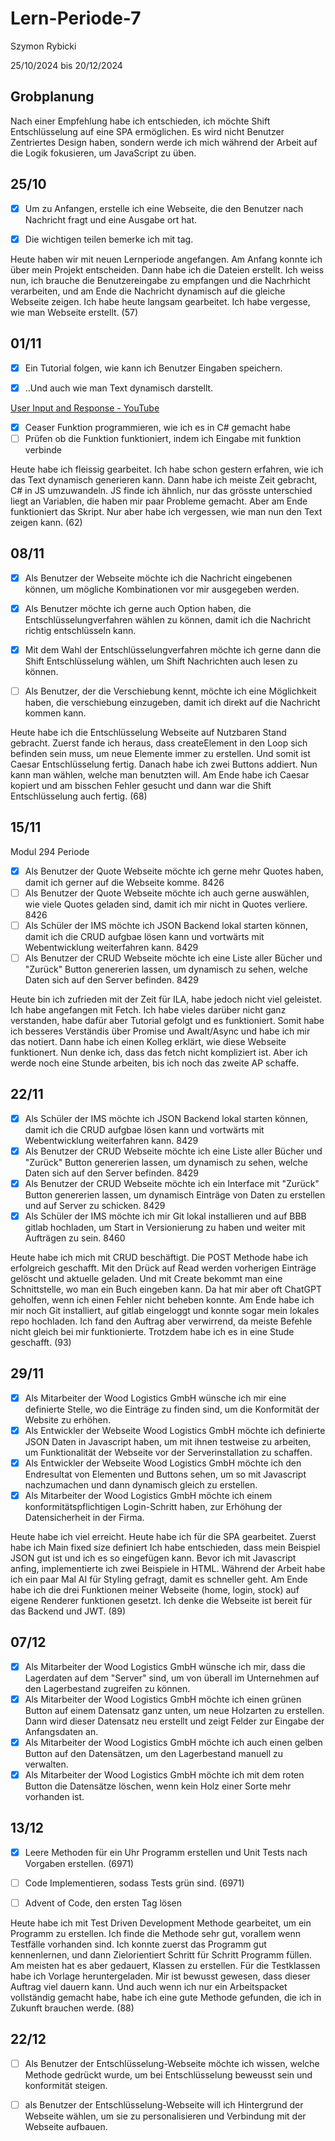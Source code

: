 # Lern-Periode-7

Szymon Rybicki

25/10/2024 bis 20/12/2024

## Grobplanung

Nach einer Empfehlung habe ich entschieden, ich möchte Shift Entschlüsselung auf eine SPA ermöglichen. Es wird nicht Benutzer Zentriertes Design haben, sondern werde ich mich während der Arbeit auf die Logik fokusieren, um JavaScript zu üben.

## 25/10

- [x] Um zu Anfangen, erstelle ich eine Webseite, die den Benutzer nach Nachricht fragt und eine Ausgabe ort hat.

- [x] Die wichtigen teilen bemerke ich mit tag.

Heute haben wir mit neuen Lernperiode angefangen. Am Anfang konnte ich über mein Projekt entscheiden. Dann habe ich die Dateien erstellt. Ich weiss nun, ich brauche die Benutzereingabe zu empfangen und die Nachrhicht verarbeiten, und am Ende die Nachricht dynamisch auf die gleiche Webseite zeigen. Ich habe heute langsam gearbeitet. Ich habe vergesse, wie man Webseite erstellt. (57)

## 01/11

- [x] Ein Tutorial folgen, wie kann ich Benutzer Eingaben speichern.

- [x] ..Und auch wie man Text dynamisch darstellt. 

[User Input and Response - YouTube](https://www.youtube.com/watch?v=KB6Yg5hNrqc)

- [x] Ceaser Funktion programmieren, wie ich es in C# gemacht habe
- [ ] Prüfen ob die Funktion funktioniert, indem ich Eingabe mit funktion verbinde

Heute habe ich fleissig gearbeitet. Ich habe schon gestern erfahren, wie ich das Text dynamisch generieren kann. Dann habe ich meiste Zeit gebracht, C# in JS umzuwandeln. JS finde ich ähnlich, nur das grösste unterschied liegt an Variablen, die haben mir paar Probleme gemacht. Aber am Ende funktioniert das Skript. Nur aber habe ich vergessen, wie man nun den Text zeigen kann. (62)

## 08/11

- [x] Als Benutzer der Webseite möchte ich die Nachricht eingebenen können, um mögliche Kombinationen vor mir ausgegeben werden.

- [x] Als Benutzer möchte ich gerne auch Option haben, die Entschlüsselungverfahren wählen zu können, damit ich die Nachricht richtig entschlüsseln kann.

- [x] Mit dem Wahl der Entschlüsselungverfahren möchte ich gerne dann die Shift Entschlüsselung wählen, um Shift Nachrichten auch lesen zu können.

- [ ] Als Benutzer, der die Verschiebung kennt, möchte ich eine Möglichkeit haben, die verschiebung einzugeben, damit ich direkt auf die Nachricht kommen kann.

Heute habe ich die Entschlüsselung Webseite auf Nutzbaren Stand gebracht. Zuerst fande ich heraus, dass createElement in den Loop sich befinden sein muss, um neue Elemente immer zu erstellen. Und somit ist Caesar Entschlüsselung fertig. Danach habe ich zwei Buttons addiert. Nun kann man wählen, welche man benutzten will. Am Ende habe ich Caesar kopiert und am bisschen Fehler gesucht und dann war die Shift Entschlüsselung auch fertig. (68)

## 15/11

Modul 294 Periode

- [x] Als Benutzer der Quote Webseite möchte ich gerne mehr Quotes haben, damit ich gerner auf die Webseite komme. 8426
- [ ] Als Benutzer der Quote Webseite möchte ich auch gerne auswählen, wie viele Quotes geladen sind, damit ich mir nicht in Quotes verliere. 8426
- [ ] Als Schüler der IMS möchte ich JSON Backend lokal starten können, damit ich die CRUD aufgbae lösen kann und vortwärts mit Webentwicklung weiterfahren kann. 8429
- [ ] Als Benutzer der CRUD Webseite möchte ich eine Liste aller Bücher und "Zurück" Button genererien lassen, um dynamisch zu sehen, welche Daten sich auf den Server befinden.  8429

Heute bin ich zufrieden mit der Zeit für ILA, habe jedoch nicht viel geleistet. Ich habe angefangen mit Fetch. Ich habe vieles darüber nicht ganz verstanden, habe dafür aber Tutorial gefolgt und es funktioniert. Somit habe ich besseres Verständis über Promise und AwaIt/Async und habe ich mir das notiert. Dann habe ich einen Kolleg erklärt, wie diese Webseite funktionert. Nun denke ich, dass das fetch nicht kompliziert ist. Aber ich werde noch eine Stunde arbeiten, bis ich noch das zweite AP schaffe.

## 22/11

- [x] Als Schüler der IMS möchte ich JSON Backend lokal starten können, damit ich die CRUD aufgbae lösen kann und vortwärts mit Webentwicklung weiterfahren kann. 8429
- [x] Als Benutzer der CRUD Webseite möchte ich eine Liste aller Bücher und "Zurück" Button genererien lassen, um dynamisch zu sehen, welche Daten sich auf den Server befinden. 8429
- [x] Als Benutzer der CRUD Webseite möchte ich ein Interface mit "Zurück" Button genererien lassen, um dynamisch Einträge von Daten zu erstellen und auf Server zu schicken. 8429 
- [x] Als Schüler der IMS möchte ich mir Git lokal installieren und auf BBB gitlab hochladen, um Start in Versionierung zu haben und weiter mit Aufträgen zu sein. 8460

Heute habe ich mich mit CRUD beschäftigt. Die POST Methode habe ich erfolgreich geschafft. Mit den Drück auf Read werden vorherigen Einträge gelöscht und aktuelle geladen. Und mit Create bekommt man eine Schnittstelle, wo man ein Buch eingeben kann. Da hat mir aber oft ChatGPT geholfen, wenn ich einen Fehler nicht beheben konnte. Am Ende habe ich mir noch Git installiert, auf gitlab eingeloggt und konnte sogar mein lokales repo hochladen. Ich fand den Auftrag aber verwirrend, da meiste Befehle nicht gleich bei mir funktionierte. Trotzdem habe ich es in eine Stude geschafft. (93)

## 29/11

- [x] Als Mitarbeiter der Wood Logistics GmbH wünsche ich mir eine definierte Stelle, wo die Einträge zu finden sind, um die Konformität der Website zu erhöhen.
- [x] Als Entwickler der Webseite Wood Logistics GmbH möchte ich definierte JSON Daten in Javascript haben, um mit ihnen testweise zu arbeiten, um Funktionalität der Webseite vor der Serverinstallation zu schaffen.
- [x] Als Entwickler der Webseite Wood Logistics GmbH möchte ich den Endresultat von Elementen und Buttons sehen, um so mit Javascript nachzumachen und dann dynamisch gleich zu erstellen.
- [x] Als Mitarbeiter der Wood Logistics GmbH möchte ich einem konformitätspflichtigen Login-Schritt haben, zur Erhöhung der Datensicherheit in der Firma.

Heute habe ich viel erreicht. Heute habe ich für die SPA gearbeitet. Zuerst habe ich Main fixed size definiert Ich habe entschieden, dass mein Beispiel JSON gut ist und ich es so eingefügen kann. Bevor ich mit Javascript anfing, implementierte ich zwei Beispiele in HTML. Während der Arbeit habe ich ein paar Mal AI für Styling gefragt, damit es schneller geht. Am Ende habe ich die drei Funktionen meiner Webseite (home, login, stock) auf eigene Renderer funktionen gesetzt. Ich denke die Webseite ist bereit für das Backend und JWT. (89)

## 07/12

- [x] Als Mitarbeiter der Wood Logistics GmbH wünsche ich mir, dass die Lagerdaten auf dem "Server" sind, um von überall im Unternehmen auf den Lagerbestand zugreifen zu können.
- [x] Als Mitarbeiter der Wood Logistics GmbH möchte ich einen grünen Button auf einem Datensatz ganz unten, um neue Holzarten zu erstellen. Dann wird dieser Datensatz neu erstellt und zeigt Felder zur Eingabe der Anfangsdaten an.
- [x] Als Mitarbeiter der Wood Logistics GmbH möchte ich auch einen gelben Button auf den Datensätzen, um den Lagerbestand manuell zu verwalten.
- [x] Als Mitarbeiter der Wood Logistics GmbH möchte ich mit dem roten Button die Datensätze löschen, wenn kein Holz einer Sorte mehr vorhanden ist.

## 13/12

- [x] Leere Methoden für ein Uhr Programm erstellen und Unit Tests nach Vorgaben erstellen. (6971)

- [ ] Code Implementieren, sodass Tests grün sind. (6971) 

- [ ] Advent of Code, den ersten Tag lösen



Heute habe ich mit Test Driven Development Methode gearbeitet, um ein Programm zu erstellen. Ich finde die Methode sehr gut, vorallem wenn Testfälle vorhanden sind. Ich konnte zuerst das Programm gut kennenlernen, und dann Zielorientiert Schritt für Schritt Programm füllen. Am meisten hat es aber gedauert, Klassen zu erstellen. Für die Testklassen habe ich Vorlage heruntergeladen. Mir ist bewusst gewesen, dass dieser Auftrag viel dauern kann. Und auch wenn ich nur ein Arbeitspacket vollständig gemacht habe, habe ich eine gute Methode gefunden, die ich in Zukunft brauchen werde. (88)

## 22/12

- [ ] Als Benutzer der Entschlüsselung-Webseite möchte ich wissen, welche Methode gedrückt wurde, um bei Entschlüsselung beweusst sein und konformität steigen.

- [ ] als Benutzer der Entschlüsselung-Webseite will ich Hintergrund der Webseite wählen, um sie zu personalisieren und Verbindung mit der Webseite aufbauen.
